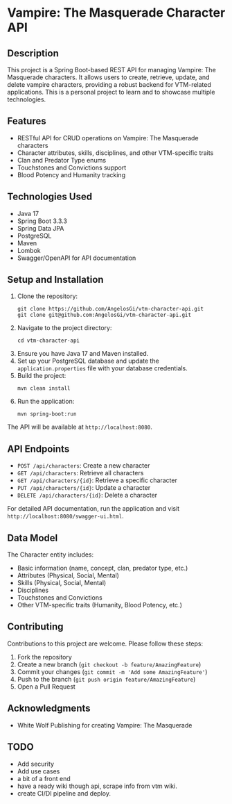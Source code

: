 # Vampire: The Masquerade Character API

## Description
This project is a Spring Boot-based REST API for managing Vampire: The Masquerade characters. It allows users to create, retrieve, update, and delete vampire characters, providing a robust backend for VTM-related applications.
This is a personal project to learn and to showcase multiple technologies.

## Features
- RESTful API for CRUD operations on Vampire: The Masquerade characters
- Character attributes, skills, disciplines, and other VTM-specific traits
- Clan and Predator Type enums
- Touchstones and Convictions support
- Blood Potency and Humanity tracking

## Technologies Used
- Java 17
- Spring Boot 3.3.3
- Spring Data JPA
- PostgreSQL
- Maven
- Lombok
- Swagger/OpenAPI for API documentation

## Setup and Installation
1. Clone the repository:
   ```
   git clone https://github.com/AngelosGi/vtm-character-api.git
   git clone git@github.com:AngelosGi/vtm-character-api.git
   ```
2. Navigate to the project directory:
   ```
   cd vtm-character-api
   ```
3. Ensure you have Java 17 and Maven installed.
4. Set up your PostgreSQL database and update the `application.properties` file with your database credentials.
5. Build the project:
   ```
   mvn clean install
   ```
6. Run the application:
   ```
   mvn spring-boot:run
   ```

The API will be available at `http://localhost:8080`.

## API Endpoints
- `POST /api/characters`: Create a new character
- `GET /api/characters`: Retrieve all characters
- `GET /api/characters/{id}`: Retrieve a specific character
- `PUT /api/characters/{id}`: Update a character
- `DELETE /api/characters/{id}`: Delete a character

For detailed API documentation, run the application and visit `http://localhost:8080/swagger-ui.html`.

## Data Model
The Character entity includes:
- Basic information (name, concept, clan, predator type, etc.)
- Attributes (Physical, Social, Mental)
- Skills (Physical, Social, Mental)
- Disciplines
- Touchstones and Convictions
- Other VTM-specific traits (Humanity, Blood Potency, etc.)

## Contributing
Contributions to this project are welcome. Please follow these steps:
1. Fork the repository
2. Create a new branch (`git checkout -b feature/AmazingFeature`)
3. Commit your changes (`git commit -m 'Add some AmazingFeature'`)
4. Push to the branch (`git push origin feature/AmazingFeature`)
5. Open a Pull Request

## Acknowledgments
- White Wolf Publishing for creating Vampire: The Masquerade

## TODO
- Add security
- Add use cases
- a bit of a front end
- have a ready wiki though api, scrape info from vtm wiki.
- create CI/DI pipeline and deploy.
